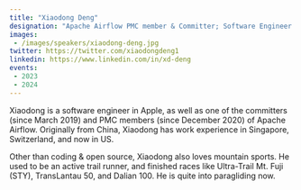 ```yaml
---
title: "Xiaodong Deng"
designation: "Apache Airflow PMC member & Committer; Software Engineer @ Apple"
images:
 - /images/speakers/xiaodong-deng.jpg
twitter: https://twitter.com/xiaodongdeng1
linkedin: https://www.linkedin.com/in/xd-deng
events:
 - 2023
 - 2024
---
```


Xiaodong is a software engineer in Apple, as well as one of the committers (since March 2019) and PMC members (since December 2020) of Apache Airflow. Originally from China, Xiaodong has work experience in Singapore, Switzerland, and now in US.

Other than coding & open source, Xiaodong also loves mountain sports. He used to be an active trail runner, and finished races like Ultra-Trail Mt. Fuji (STY), TransLantau 50, and Dalian 100. He is quite into paragliding now.